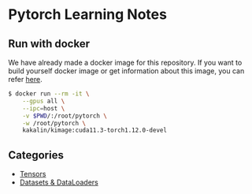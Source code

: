# Pytorch Learning Notes

## Run with docker

We have already made a docker image for this repository.
If you want to build yourself docker image or get information about this image, you can refer [here](https://github.com/kaka-lin/docker-image).

```bash
$ docker run --rm -it \
    --gpus all \
    --ipc=host \
    -v $PWD/:/root/pytorch \
    -w /root/pytorch \
    kakalin/kimage:cuda11.3-torch1.12.0-devel
```

## Categories

- [Tensors](https://github.com/kaka-lin/ML-Notes/tree/master/Pytorch/tensors)
- [Datasets & DataLoaders](https://github.com/kaka-lin/ML-Notes/tree/master/Pytorch/datasets_dataloaders)
